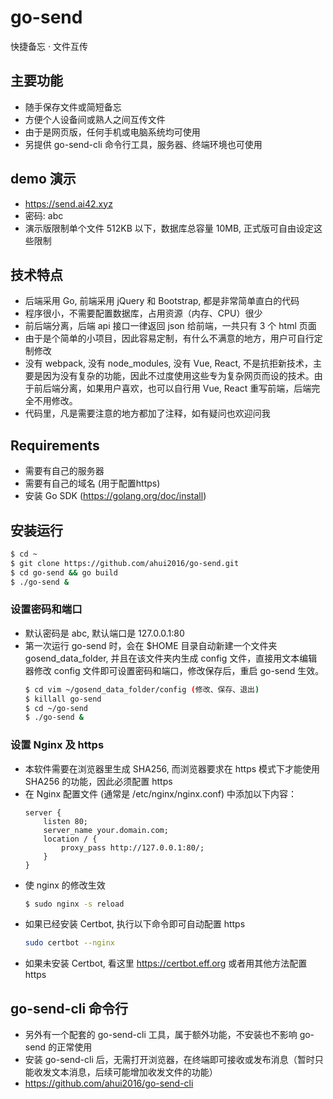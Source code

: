 # go-send

快捷备忘 · 文件互传


## 主要功能

- 随手保存文件或简短备忘
- 方便个人设备间或熟人之间互传文件
- 由于是网页版，任何手机或电脑系统均可使用
- 另提供 go-send-cli 命令行工具，服务器、终端环境也可使用


## demo 演示

- https://send.ai42.xyz
- 密码: abc
- 演示版限制单个文件 512KB 以下，数据库总容量 10MB, 正式版可自由设定这些限制


## 技术特点

- 后端采用 Go, 前端采用 jQuery 和 Bootstrap, 都是非常简单直白的代码
- 程序很小，不需要配置数据库，占用资源（内存、CPU）很少
- 前后端分离，后端 api 接口一律返回 json 给前端，一共只有 3 个 html 页面
- 由于是个简单的小项目，因此容易定制，有什么不满意的地方，用户可自行定制修改
- 没有 webpack, 没有 node_modules, 没有 Vue, React, 不是抗拒新技术，主要是因为没有复杂的功能，因此不过度使用这些专为复杂网页而设的技术。由于前后端分离，如果用户喜欢，也可以自行用 Vue, React 重写前端，后端完全不用修改。
- 代码里，凡是需要注意的地方都加了注释，如有疑问也欢迎问我


## Requirements

- 需要有自己的服务器
- 需要有自己的域名 (用于配置https)
- 安装 Go SDK (https://golang.org/doc/install)


## 安装运行

```sh
$ cd ~
$ git clone https://github.com/ahui2016/go-send.git
$ cd go-send && go build
$ ./go-send &
```

### 设置密码和端口

- 默认密码是 abc, 默认端口是 127.0.0.1:80
- 第一次运行 go-send 时，会在 $HOME 目录自动新建一个文件夹 gosend_data_folder, 并且在该文件夹内生成 config 文件，直接用文本编辑器修改 config 文件即可设置密码和端口，修改保存后，重启 go-send 生效。
  ```sh
  $ cd vim ~/gosend_data_folder/config (修改、保存、退出)
  $ killall go-send
  $ cd ~/go-send
  $ ./go-send &
  ```

### 设置 Nginx 及 https

- 本软件需要在浏览器里生成 SHA256, 而浏览器要求在 https 模式下才能使用 SHA256 的功能，因此必须配置 https
- 在 Nginx 配置文件 (通常是 /etc/nginx/nginx.conf) 中添加以下内容：
  ```
  server {
      listen 80;
      server_name your.domain.com;
      location / {
          proxy_pass http://127.0.0.1:80/;
      }
  }
  ```
- 使 nginx 的修改生效
  ```sh
  $ sudo nginx -s reload
  ```
- 如果已经安装 Certbot, 执行以下命令即可自动配置 https
  ```sh
  sudo certbot --nginx
  ```
- 如果未安装 Certbot, 看这里 https://certbot.eff.org 或者用其他方法配置 https


## go-send-cli 命令行

- 另外有一个配套的 go-send-cli 工具，属于额外功能，不安装也不影响 go-send 的正常使用
- 安装 go-send-cli 后，无需打开浏览器，在终端即可接收或发布消息（暂时只能收发文本消息，后续可能增加收发文件的功能）
- https://github.com/ahui2016/go-send-cli